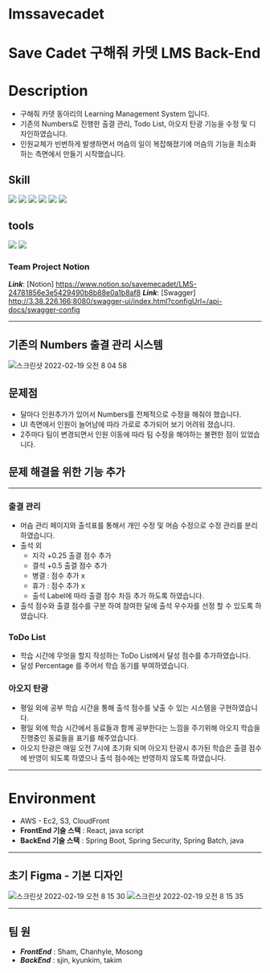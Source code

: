 # lmssavecadet

# Save Cadet 구해줘 카뎃 LMS Back-End


# Description

- 구해줘 카뎃 동아리의 Learning Management System 입니다.
- 기존의 Numbers로 진행한 출결 관리, Todo List, 아오지 탄광 기능을 수정 및 디자인하였습니다.
- 인원교체가 빈번하게 발생하면서 머슴의 일이 복잡해졌기에 머슴의 기능을 최소화 하는 측면에서 만들기 시작했습니다.

## Skill

<img src="https://img.shields.io/badge/Java-007396?style=flat-square&logo=Java&logoColor=white"/> <img src="https://img.shields.io/badge/Spring-6DB33F?style=flat-square&logo=Spring&logoColor=white"/> <img src="https://img.shields.io/badge/Spring Boot-6DB33F?style=flat-square&logo=Spring Boot&logoColor=white"/> <img src="https://img.shields.io/badge/Spring Security-6DB33F?style=flat-square&logo=Spring Security&logoColor=white"/> <img src="https://img.shields.io/badge/AWS-232F3E?style=flat-square&logo=Amazon AWS&logoColor=white"/> <img src="https://img.shields.io/badge/MySQL-4479A1?style=flat-square&logo=MySQL&logoColor=white"/> 

## tools

<img src="https://img.shields.io/badge/Intellij-000000?style=flat-square&logo=Intellij IDEA&logoColor=white"/> <img src="https://img.shields.io/badge/GitHub-181717?style=flat-square&logo=GitHub&logoColor=white"/>

### Team Project Notion
___Link___: [Notion] https://www.notion.so/savemecadet/LMS-24781856e3e5429490b8b88e0a1b8af8
___Link___: [Swagger] http://3.38.226.166:8080/swagger-ui/index.html?configUrl=/api-docs/swagger-config


* * *

## 기존의 Numbers 출결 관리 시스템

![스크린샷 2022-02-19 오전 8 04 58](https://user-images.githubusercontent.com/56079997/154772720-688fee97-d235-4576-82e5-f3b64586a71d.png)

## 문제점
- 달마다 인원추가가 있어서 Numbers를 전체적으로 수정을 해줘야 했습니다.
- UI 측면에서 인원이 늘어남에 따라 가로로 추가되어 보기 어려워 졌습니다.
- 2주마다 팀이 변경되면서 인원 이동에 따라 팀 수정을 해야하는 불편한 점이 있었습니다.

## 문제 해결을 위한 기능 추가
***
### 출결 관리
- 머슴 관리 페이지와 출석표를 통해서 개인 수정 및 머슴 수정으로 수정 관리를 분리 하였습니다.
- 출석 외
    - 지각 +0.25 출결 점수 추가
    - 결석 +0.5 출결 점수 추가
    - 병결 : 점수 추가 x
    - 휴가 : 점수 추가 x
    - 출석 Label에 따라 출결 점수 차등 추가 하도록 하였습니다.
- 출석 점수와 출결 점수를 구분 하여 참여한 달에 출석 우수자를 선정 할 수 있도록 하였습니다.

### ToDo List
- 학습 시간에 무엇을 할지 작성하는 ToDo List에서 달성 점수를 추가하였습니다.
- 달성 Percentage 를 주어서 학습 동기를 부여하였습니다.

### 아오지 탄광
- 평일 외에 공부 학습 시간을 통해 출석 점수를 낮출 수 있는 시스템을 구현하였습니다.
- 평일 외에 학습 시간에서 동료들과 함께 공부한다는 느낌을 주기위해 아오지 학습을 진행중인 동료들을 표기를 해주었습니다.
- 아오지 탄광은 매일 오전 7시에 초기화 되며 아오지 탄광시 추가된 학습은 출결 점수에 반영이 되도록 하였으나 출석 점수에는 반영하지 않도록 하였습니다.



* * *
# Environment

- AWS - Ec2, S3, CloudFront
- __FrontEnd 기술 스택__ : React, java script
- __BackEnd 기술 스택__ : Spring Boot, Spring Security, Spring Batch, java

* * *
## 초기 Figma - 기본 디자인

![스크린샷 2022-02-19 오전 8 15 30](https://user-images.githubusercontent.com/56079997/154773501-273fbbf5-52cd-472e-82e5-94709c560c6c.png)
![스크린샷 2022-02-19 오전 8 15 35](https://user-images.githubusercontent.com/56079997/154773545-cc5d5fa7-2458-4618-94d9-8e9e4461f1ce.png)

* * *


## 팀 원

- ___FrontEnd___ : Sham, Chanhyle, Mosong
- ___BackEnd___ : sjin, kyunkim, takim

